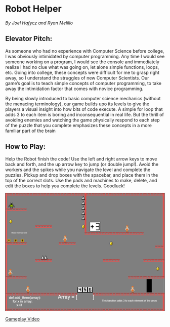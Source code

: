 # **Robot Helper**

*By Joel Hafycz and Ryan Melillo*


## **Elevator Pitch:**

As someone who had no experience with Computer Science before college, I was obviously intimidated by computer programming. Any time I would see someone working on a program, I would see the console and immediately realize I had no clue what was going on, let alone simple functions, loops, etc. Going into college, these concepts were difficult for me to grasp right away, so I understand the struggles of new Computer Scientists. Our game’s goal is to teach simple concepts of computer programming, to take away the intimidation factor that comes with novice programming.

By being slowly introduced to basic computer science mechanics (without the menacing terminology), our game builds upo its levels to give the players a visual insight into how bits of code execute. A simple for loop that adds 3 to each item is boring and inconsequential in real life. But the thrill of avoiding enemies and watching the game physically respond to each step of the puzzle that you complete emphasizes these concepts in a more familiar part of the brain



## **How to Play:**

Help the Robot finish the code! Use the left and right arrow keys to move back and forth, and the up arrow key to jump (or double jump!). Avoid the workers and the spikes while you navigate the level and complete the puzzles. Pickup and drop boxes with the spacebar, and place them in the top of the correct slots. Use the pads and machines to make, delete, and edit the boxes to help you complete the levels. Goodluck!



![Our Logo](/src/assets/screenshots/robothelperlarge.png?raw=true)

[Gameplay Video](https://youtu.be/VuRvvs15zKA)
